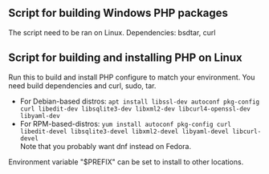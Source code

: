 ## Script for building Windows PHP packages

The script need to be ran on Linux.
Dependencies: bsdtar, curl

## Script for building and installing PHP on Linux

Run this to build and install PHP configure to match your environment.
You need build dependencies and curl, sudo, tar.
* For Debian-based distros: `apt install libssl-dev autoconf pkg-config curl libedit-dev libsqlite3-dev libxml2-dev libcurl4-openssl-dev libyaml-dev`
* For RPM-based-distros: `yum install autoconf pkg-config curl libedit-devel libsqlite3-devel libxml2-devel libyaml-devel libcurl-devel`  
Note that you probably want dnf instead on Fedora.

Environment variable "$PREFIX" can be set to install to other locations.

